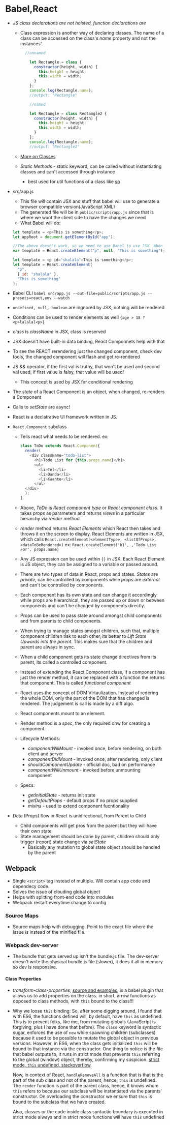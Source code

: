 # Babel,React

- *JS _class declarations_ are _not hoisted_, _function declarations_ are*
  - Class expression is another way of declaring classes. The name of a class can be accessed on the class's _name_ property
  and not the instances'.

      ```javascript
        //unnamed

          let Rectangle = class {
            constructor(height, width) {
              this.height = height;
              this.width = width;
            }
          };
          console.log(Rectangle.name);
          //output: "Rectangle"

          //named

          let Rectangle = class Rectangle2 {
            constructor(height, width) {
              this.height = height;
              this.width = width;
            }
          };
          console.log(Rectangle.name);
          //output: "Rectangle2"
      ```
  - [More on Classes](https://developer.mozilla.org/en-US/docs/Web/JavaScript/Reference/Classes)

  - _Static Methods_ - *static* keyword, can be called without instantiating classes and can't accessed through instance
    - best used for util functions of a class like [so](https://developer.mozilla.org/en-US/docs/Web/JavaScript/Reference/Classes#Static_methods)

- src/app.js

  - This file will contain JSX and stuff that babel will use to generate a browser compatible version(JavaScript XML)
  - The generated file will be in `public/scripts/app.js` since that is where we want the client side to have the changes we need
  - What Babel will do:

  ```javascript
  let template = <p>This is something</p>;
  let appRoot = document.getElementById("app");
  ```

  ```javascript
  //The above doesn't work, so we need to use Babel to use JSX. When using babel, template gets translated to:
  var template = React.createElement("p", null, "This is something");
  ```

  ```javascript
  let template = <p id="shalala">This is something</p>;
  let template = React.createElement(
    "p",
    { id: "shalala" },
    "This is something"
  );
  ```

- Babel CLI `babel src/app.js --out-file=public/scripts/app.js --presets=react,env --watch`

- `undefined, null, boolean` are ingnored by JSX, nothing will be rendered

- Conditions can be used to render elements as well `{age > 18 ? <p>lalalal<p>}`

- _class_ is _className_ in JSX, class is reserved

- JSX doesn't have built-in data binding, React Componnets help with that

- To see the REACT rerendering just the changed component, check dev tools, the changed component will flash and get re-rendered

- JS _&&_ operator, if the first val is truthy, that won't be used and second val used, if first value is falsy, that value will be used!

  - This concept is used by JSX for conditional rendering

- The _state_ of a React Component is an object, when changed, re-renders a Component

- Calls to _setState_ are async!

- React is a declatrative UI framework written in JS.

- `React.Component` subclass

  - Tells react what needs to be rendered.
    ex:
    ```javascript
    class ToDo extends React.Component{
      render(
        <div className="todo-list">
          <h1>Todo List for {this.props.name}</h1>
          <ul>
            <li>Tel</li>
            <li>Danda</li>
            <li>Kaante</li>
          </ul>
      </div>
      );
    }
    ```
  - Above, _ToDo_ is _React component type_ or _React component class_. It takes _props_ as parameters and returns _views_ in a particular hierarchy via _render_ method.

  - _render_ method returns _React Elements_ which React then takes and throws it on the screen to display. React Elements are written in JSX, which calls `React.createElement(<elementType>, <listOfProps>, <dataToBeRendered>)` ex: `React.createElement('h1', ,'Todo List For', props.name)`

  - Any JS expression can be used within `{}` in JSX. Each React Element is JS object, they can be assigned to a variable or passed around.

  - There are two types of data in React, props and states. _States_ are _private_, can be controlled by components while _props_ are _external_ and can't be controlled by components.

  - Each component has its own state and can change it accordingly while props are hierarchical, they are passed up or down or between components and can't be changed by components directly.

  - Props can be used to pass state around amongst child components and from parents to child components.

  - When trying to manage states amogst children, such that, multiple component children tlak to each other, its better to _Lift State Upwards into the parent_. This makes sure that the children and parent are always in sync.

  - When a child component gets its state change directives from its parent, its called a controlled component.

  - Instead of extending the React.Component class, if a component has just the render method, it can be replaced with a function the returns that component. This is called _functional component_

  - React uses the concept of DOM Virtaulization. Instead of redering the whole DOM, only the part of the DOM that has changed is rendered. The judgement is call is made by a diff algo.

  - React components mount to an element.

  - Render method is a _spec_, the only required onw for creating a component.

  - Lifecycle Methods:

    - _componentWillMount_ - invoked once, before rendering, on both client and server
    - _componentDidMount_ - invoked once, after rendering, only client
    - _shouldComponentUpdate_ - official doc, bad on performance
    - _componentWillUnmount_ - invoked before unmounting component

  - Specs:
    - _getInitialState_ - returns init state
    - _getDefaultProps_ - default props if no props supplied
    - _mixins_ - used to extend component fucntionality

- Data (Props) flow in React is unidirectional, from Parent to Child
  - Child components will get pros from the parent but they will have their own state
  - State management should be done by parent, children should only trigger (report) state change via _setState_
    - Basically any mutation to global state object should be handled by the parent

## Webpack

- Single `<script>` tag instead of multiple. Will contain app code and dependecy code.
- Solves the issue of clouding global object
- Helps with splitting front-end code into modules
- Webpack restart everytime change to config
  
### Source Maps

- Source maps help with debugging. Point to the exact file where the issue is instead of the minified file.

### Webpack dev-server

- The bundle that gets served up isn't the bundle.js file. The dev-server doesn't write the physical bundle.js file (slower), it does it all in memory so dev is responsive.

#### Class Properties

- _transform-class-properties_, [source and examples](http://babeljs.io/docs/en/babel-plugin-transform-class-properties/), is a babel plugin that allows us to add properties on the class. in short, arrow functions as opposed to class methods, with `this` bound to the class!!!

- Why we loose `this` binding:
  So, after some digging around, I found that with ES6, the functions defined will, by default, have `this` as undefined. This is to prevent folks, like me, from mutating globals (JavaScript is forgiving, plus I have done that before). The `class` keyword is syntactic sugar, enforces the use of `new` while spawning children (subclasses) because it used to be possible to mutate the global object in previous versions. However, in ES6, when the class gets initialized `this` will be bound to that instance via the constructor. One thing to notice is the file that babel outputs to, it runs in strict mode that prevents `this` referring to the global (window) object, thereby, confirming my suspicion. [strict mode, `this` undefined, stackoverflow](https://stackoverflow.com/questions/9822561/why-is-this-in-an-anonymous-function-undefined-when-using-strict).

  Now, in context of React, `handleRemoveAll` is  a function that is that is the part of the sub class and not of the parent, hence, `this` is undefined. The `render` function is part of the parent class, hence, it knows whom `this` refers to because our subclass will be instantiated via the parents' constructor. On overloading the constructor we ensure that `this` is bound to the subclass that we have created.

  Also, classes or the code inside class syntactic boundary is executed in strict mode always and in strict mode functions will have `this` undefined